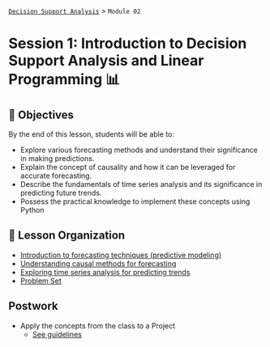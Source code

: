 [`Decision Support Analysis`](../README.md) > `Module 02`

# Session 1: Introduction to Decision Support Analysis and Linear Programming 📊

## :dart: Objectives

By the end of this lesson, students will be able to:

- Explore various forecasting methods and understand their significance in making predictions.
- Explain the concept of causality and how it can be leveraged for accurate forecasting.
- Describe the fundamentals of time series analysis and its significance in predicting future trends.
- Possess the practical knowledge to implement these concepts using Python

## 📂 Lesson Organization

- [Introduction to forecasting techniques (predictive modeling)](Introduction_to_Forecasting.ipynb)
- [Understanding causal methods for forecasting](Causal_Method.ipynb)
- [Exploring time series analysis for predicting trends](time_series.ipynb)
- [Problem Set](problem_set.ipynb)

## Postwork

- Apply the concepts from the class to a Project
  - [See guidelines](Postwork2.md)
